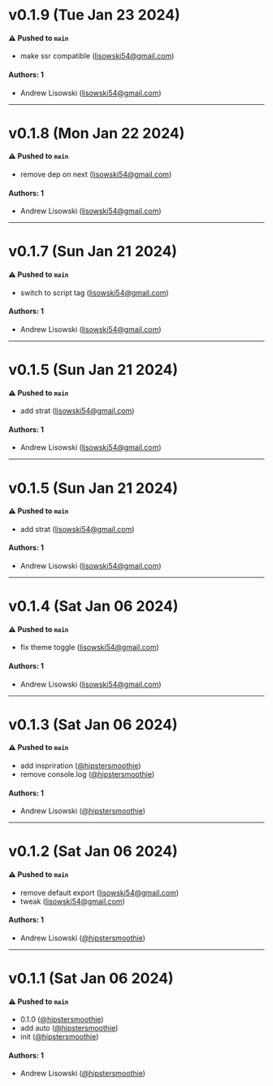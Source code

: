 # v0.1.9 (Tue Jan 23 2024)

#### ⚠️ Pushed to `main`

- make ssr compatible (lisowski54@gmail.com)

#### Authors: 1

- Andrew Lisowski (lisowski54@gmail.com)

---

# v0.1.8 (Mon Jan 22 2024)

#### ⚠️ Pushed to `main`

- remove dep on next (lisowski54@gmail.com)

#### Authors: 1

- Andrew Lisowski (lisowski54@gmail.com)

---

# v0.1.7 (Sun Jan 21 2024)

#### ⚠️ Pushed to `main`

- switch to script tag (lisowski54@gmail.com)

#### Authors: 1

- Andrew Lisowski (lisowski54@gmail.com)

---

# v0.1.5 (Sun Jan 21 2024)

#### ⚠️ Pushed to `main`

- add strat (lisowski54@gmail.com)

#### Authors: 1

- Andrew Lisowski (lisowski54@gmail.com)

---

# v0.1.5 (Sun Jan 21 2024)

#### ⚠️ Pushed to `main`

- add strat (lisowski54@gmail.com)

#### Authors: 1

- Andrew Lisowski (lisowski54@gmail.com)

---

# v0.1.4 (Sat Jan 06 2024)

#### ⚠️ Pushed to `main`

- fix theme toggle (lisowski54@gmail.com)

#### Authors: 1

- Andrew Lisowski (lisowski54@gmail.com)

---

# v0.1.3 (Sat Jan 06 2024)

#### ⚠️ Pushed to `main`

- add inspriration ([@hipstersmoothie](https://github.com/hipstersmoothie))
- remove console.log ([@hipstersmoothie](https://github.com/hipstersmoothie))

#### Authors: 1

- Andrew Lisowski ([@hipstersmoothie](https://github.com/hipstersmoothie))

---

# v0.1.2 (Sat Jan 06 2024)

#### ⚠️ Pushed to `main`

- remove default export (lisowski54@gmail.com)
- tweak (lisowski54@gmail.com)

#### Authors: 1

- Andrew Lisowski ([@hipstersmoothie](https://github.com/hipstersmoothie))

---

# v0.1.1 (Sat Jan 06 2024)

#### ⚠️ Pushed to `main`

- 0.1.0 ([@hipstersmoothie](https://github.com/hipstersmoothie))
- add auto ([@hipstersmoothie](https://github.com/hipstersmoothie))
- init ([@hipstersmoothie](https://github.com/hipstersmoothie))

#### Authors: 1

- Andrew Lisowski ([@hipstersmoothie](https://github.com/hipstersmoothie))
